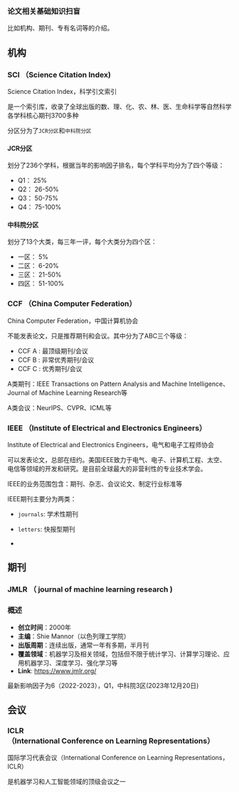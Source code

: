### 论文相关基础知识扫盲

比如机构、期刊、专有名词等的介绍。

## 机构

### **SCI** （Science Citation Index)

Science Citation Index，科学引文索引

是一个索引库，收录了全球出版的数、理、化、农、林、医、生命科学等自然科学各学科核心期刊3700多种

分区分为了`JCR分区`和`中科院分区`

#### JCR分区

划分了236个学科，根据当年的影响因子排名，每个学科平均分为了四个等级：

* Q1： 25%
* Q2： 26-50%
* Q3： 50-75%
* Q4： 75-100%

#### 中科院分区

划分了13个大类，每三年一评，每个大类分为四个区：

* 一区： 5%
* 二区： 6-20%
* 三区： 21-50%
* 四区： 51-100%



### **CCF** （China Computer Federation）

China Computer Federation，中国计算机协会

不能发表论文，只是推荐期刊和会议。其中分为了ABC三个等级：

* CCF A : 最顶级期刊/会议
* CCF B : 非常优秀期刊/会议
* CCF C : 优秀期刊/会议

A类期刊：IEEE Transactions on Pattern Analysis and Machine Intelligence、Journal of Machine Learning Research等

A类会议：NeurIPS、CVPR、ICML等





### **IEEE** （Institute of Electrical and Electronics Engineers）

Institute of Electrical and Electronics Engineers，电气和电子工程师协会

可以发表论文，总部在纽约。美国IEEE致力于电气、电子、计算机工程、太空、电信等领域的开发和研究。是目前全球最大的非营利性的专业技术学会。

IEEE的业务范围包含：期刊、杂志、会议论文、制定行业标准等

IEEE期刊主要分为两类：

* `journals`: 学术性期刊
* `letters`: 快报型期刊



* 









## 期刊

### **JMLR** （ journal of machine learning research )

### 概述

- **创立时间**：2000年
- **主编**：Shie Mannor（以色列理工学院）
- **出版周期**：连续出版，通常一年有多期，半月刊
- **覆盖领域**：机器学习及相关领域，包括但不限于统计学习、计算学习理论、应用机器学习、深度学习、强化学习等
- **Link**: https://www.jmlr.org/

最新影响因子为6（2022-2023），Q1，中科院3区(2023年12月20日)





## 会议

### **ICLR** （International Conference on Learning Representations）

国际学习代表会议（International Conference on Learning Representations，ICLR）

是机器学习和人工智能领域的顶级会议之一